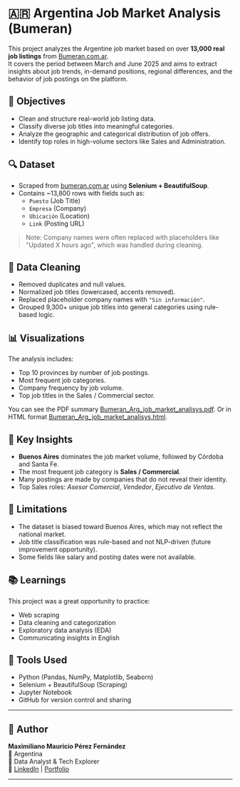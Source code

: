 # 🇦🇷 Argentina Job Market Analysis (Bumeran)

This project analyzes the Argentine job market based on over **13,000 real job listings** from [Bumeran.com.ar](https://www.bumeran.com.ar/).  
It covers the period between March and June 2025 and aims to extract insights about job trends, in-demand positions, regional differences, and the behavior of job postings on the platform.

## 📌 Objectives

- Clean and structure real-world job listing data.
- Classify diverse job titles into meaningful categories.
- Analyze the geographic and categorical distribution of job offers.
- Identify top roles in high-volume sectors like Sales and Administration.

## 🔍 Dataset

- Scraped from [bumeran.com.ar](https://www.bumeran.com.ar/) using **Selenium + BeautifulSoup**.
- Contains ~13,800 rows with fields such as:
  - `Puesto` (Job Title)
  - `Empresa` (Company)
  - `Ubicación` (Location)
  - `Link` (Posting URL)

> Note: Company names were often replaced with placeholders like "Updated X hours ago", which was handled during cleaning.

## 🧹 Data Cleaning

- Removed duplicates and null values.
- Normalized job titles (lowercased, accents removed).
- Replaced placeholder company names with `"Sin información"`.
- Grouped 9,300+ unique job titles into general categories using rule-based logic.

## 📊 Visualizations

The analysis includes:
- Top 10 provinces by number of job postings.
- Most frequent job categories.
- Company frequency by job volume.
- Top job titles in the Sales / Commercial sector.

You can see the PDF summary [Bumeran_Arg_job_market_analisys.pdf](https://github.com/Edelan89/Bumeran_Arg_job_market_analisys/blob/main/Bumeran_Arg_job_market_analisys.pdf).
Or in HTML format [Bumeran_Arg_job_market_analisys.html](https://github.com/Edelan89/Bumeran_Arg_job_market_analisys/blob/main/Bumeran_Arg_job_market_analisys.html).

## 📌 Key Insights

- **Buenos Aires** dominates the job market volume, followed by Córdoba and Santa Fe.
- The most frequent job category is **Sales / Commercial**.
- Many postings are made by companies that do not reveal their identity.
- Top Sales roles: *Asesor Comercial*, *Vendedor*, *Ejecutivo de Ventas*.

## 🚫 Limitations

- The dataset is biased toward Buenos Aires, which may not reflect the national market.
- Job title classification was rule-based and not NLP-driven (future improvement opportunity).
- Some fields like salary and posting dates were not available.

## 📚 Learnings

This project was a great opportunity to practice:
- Web scraping
- Data cleaning and categorization
- Exploratory data analysis (EDA)
- Communicating insights in English

## 🚀 Tools Used

- Python (Pandas, NumPy, Matplotlib, Seaborn)
- Selenium + BeautifulSoup (Scraping)
- Jupyter Notebook
- GitHub for version control and sharing

---

## 🧠 Author

**Maximiliano Mauricio Pérez Fernández**  
📍 Argentina  
💼 Data Analyst & Tech Explorer  
🔗 [LinkedIn](https://www.linkedin.com/in/maximiliano-mauricio-perez-fernandez-a24878a4/) | [Portfolio](https://github.com/Edelan89)

---

